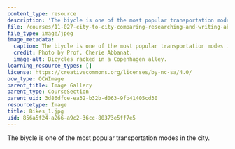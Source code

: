 ```yaml
---
content_type: resource
description: 'The biycle is one of the most popular transportation modes in the city. '
file: /courses/11-027-city-to-city-comparing-researching-and-writing-about-cities-spring-2006/856a5f24a266a9c236cc80373e5ff7e5_Bikes_1.jpg
file_type: image/jpeg
image_metadata:
  caption: The biycle is one of the most popular transportation modes in the city.
  credit: Photo by Prof. Cherie Abbanat.
  image-alt: Bicycles racked in a Copenhagen alley.
learning_resource_types: []
license: https://creativecommons.org/licenses/by-nc-sa/4.0/
ocw_type: OCWImage
parent_title: Image Gallery
parent_type: CourseSection
parent_uid: 3d86dfce-ea32-b32b-d063-9fb41405cd30
resourcetype: Image
title: Bikes_1.jpg
uid: 856a5f24-a266-a9c2-36cc-80373e5ff7e5
---
```

The biycle is one of the most popular transportation modes in the city. 